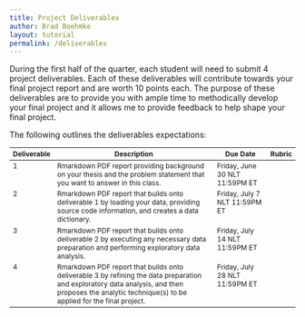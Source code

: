 ```yaml
---
title: Project Deliverables
author: Brad Boehmke
layout: tutorial
permalink: /deliverables
---
```


During the first half of the quarter, each student will need to submit 4 project deliverables.  Each of these deliverables will contribute towards your final project report and are worth 10 points each.  The purpose of these deliverables are to provide you with ample time to methodically develop your final project and it allows me to provide feedback to help shape your final project.

The following outlines the deliverables expectations:

<div id="general-homework-rubric" class="section level1" style="width: 100%;">
<table style="font-size:12px;">
<col width="10%">
<col width="65%">
<col width="20%">
<col width="5%">
<thead>
<tr class="header">
<th align="left">Deliverable</th>
<th align="center">Description</th>
<th align="center">Due Date</th>
<th align="center">Rubric</th>
</tr>
</thead>
<tbody>
<tr class="odd">
<td align="left" valign="top">1</td>
<td align="left" valign="top">Rmarkdown PDF report providing background on your thesis and the problem statement that you want to answer in this class. </td>
<td align="left" valign="top">Friday, June 30 NLT 11:59PM ET </td>
<td align="left" valign="top"> </td>
</tr>
<tr class="even">
<td align="left" valign="top">2</td>
<td align="left" valign="top">Rmarkdown PDF report that builds onto deliverable 1 by loading your data, providing source code information, and creates a data dictionary. </td>
<td align="left" valign="top">Friday, July 7 NLT 11:59PM ET </td>
<td align="left" valign="top"> </td>
</tr>
<tr class="odd">
<td align="left" valign="top">3</td>
<td align="left" valign="top">Rmarkdown PDF report that builds onto deliverable 2 by executing any necessary data preparation and performing exploratory data analysis. </td>
<td align="left" valign="top">Friday, July 14 NLT 11:59PM ET </td>
<td align="left" valign="top"> </td>
<tr class="even">
<td align="left" valign="top">4</td>
<td align="left" valign="top">Rmarkdown PDF report that builds onto deliverable 3 by refining the data preparation and exploratory data analysis, and then proposes the analytic technique(s) to be applied for the final project. </td>
<td align="left" valign="top">Friday, July 28 NLT 11:59PM ET </td>
<td align="left" valign="top"> </td>
</tr>
</tbody>
</table>
</div>
